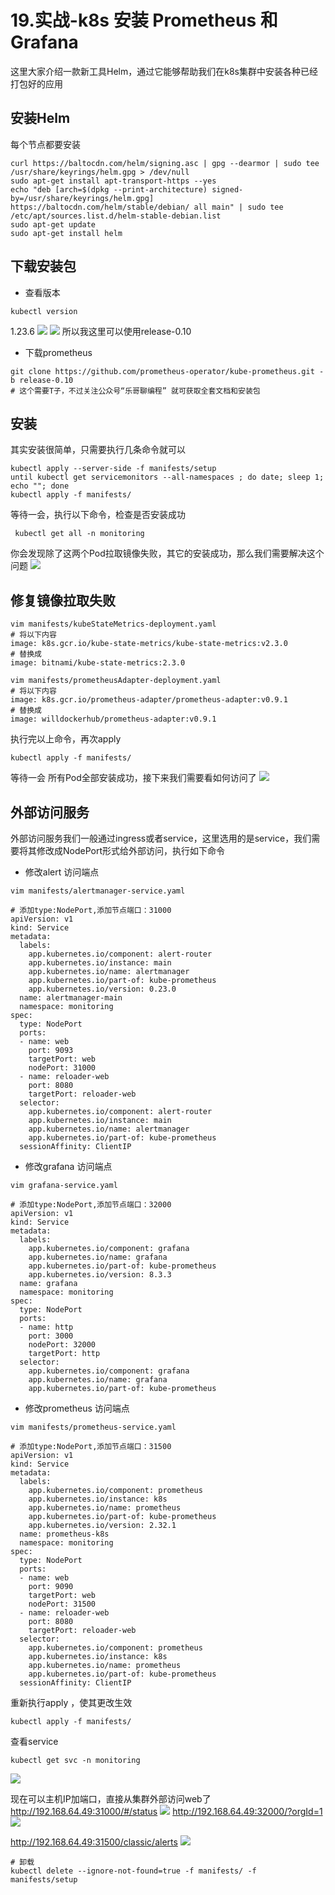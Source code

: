 # 19.实战-k8s 安装 Prometheus 和 Grafana
这里大家介绍一款新工具Helm，通过它能够帮助我们在k8s集群中安装各种已经打包好的应用
## 安装Helm
每个节点都要安装
```
curl https://baltocdn.com/helm/signing.asc | gpg --dearmor | sudo tee /usr/share/keyrings/helm.gpg > /dev/null
sudo apt-get install apt-transport-https --yes
echo "deb [arch=$(dpkg --print-architecture) signed-by=/usr/share/keyrings/helm.gpg] https://baltocdn.com/helm/stable/debian/ all main" | sudo tee /etc/apt/sources.list.d/helm-stable-debian.list
sudo apt-get update
sudo apt-get install helm
```

## 下载安装包
* 查看版本
```
kubectl version
```
1.23.6
![](media/17088176342201/17099874756857.jpg)
![](media/17088176342201/17099872390509.jpg)
所以我这里可以使用release-0.10
* 下载prometheus
```
git clone https://github.com/prometheus-operator/kube-prometheus.git -b release-0.10
# 这个需要T子，不过关注公众号“乐哥聊编程” 就可获取全套文档和安装包
```
## 安装
其实安装很简单，只需要执行几条命令就可以
```
kubectl apply --server-side -f manifests/setup
until kubectl get servicemonitors --all-namespaces ; do date; sleep 1; echo ""; done
kubectl apply -f manifests/
```
 等待一会，执行以下命令，检查是否安装成功
```
 kubectl get all -n monitoring
```
你会发现除了这两个Pod拉取镜像失败，其它的安装成功，那么我们需要解决这个问题
![](media/17088176342201/17099908029042.jpg)

## 修复镜像拉取失败
```
vim manifests/kubeStateMetrics-deployment.yaml
# 将以下内容
image: k8s.gcr.io/kube-state-metrics/kube-state-metrics:v2.3.0
# 替换成
image: bitnami/kube-state-metrics:2.3.0

vim manifests/prometheusAdapter-deployment.yaml
# 将以下内容
image: k8s.gcr.io/prometheus-adapter/prometheus-adapter:v0.9.1
# 替换成
image: willdockerhub/prometheus-adapter:v0.9.1
```
执行完以上命令，再次apply
```
kubectl apply -f manifests/
```
等待一会 所有Pod全部安装成功，接下来我们需要看如何访问了
![](media/17088176342201/17099910083665.jpg)

## 外部访问服务
外部访问服务我们一般通过ingress或者service，这里选用的是service，我们需要将其修改成NodePort形式给外部访问，执行如下命令
* 修改alert 访问端点

```
vim manifests/alertmanager-service.yaml

# 添加type:NodePort,添加节点端口：31000
apiVersion: v1
kind: Service
metadata:
  labels:
    app.kubernetes.io/component: alert-router
    app.kubernetes.io/instance: main
    app.kubernetes.io/name: alertmanager
    app.kubernetes.io/part-of: kube-prometheus
    app.kubernetes.io/version: 0.23.0
  name: alertmanager-main
  namespace: monitoring
spec:
  type: NodePort
  ports:
  - name: web
    port: 9093
    targetPort: web
    nodePort: 31000
  - name: reloader-web
    port: 8080
    targetPort: reloader-web
  selector:
    app.kubernetes.io/component: alert-router
    app.kubernetes.io/instance: main
    app.kubernetes.io/name: alertmanager
    app.kubernetes.io/part-of: kube-prometheus
  sessionAffinity: ClientIP

```
* 修改grafana 访问端点

```
vim grafana-service.yaml 

# 添加type:NodePort,添加节点端口：32000
apiVersion: v1
kind: Service
metadata:
  labels:
    app.kubernetes.io/component: grafana
    app.kubernetes.io/name: grafana
    app.kubernetes.io/part-of: kube-prometheus
    app.kubernetes.io/version: 8.3.3
  name: grafana
  namespace: monitoring
spec:
  type: NodePort
  ports:
  - name: http
    port: 3000
    nodePort: 32000
    targetPort: http
  selector:
    app.kubernetes.io/component: grafana
    app.kubernetes.io/name: grafana
    app.kubernetes.io/part-of: kube-prometheus
```

* 修改prometheus 访问端点

```
vim manifests/prometheus-service.yaml

# 添加type:NodePort,添加节点端口：31500
apiVersion: v1
kind: Service
metadata:
  labels:
    app.kubernetes.io/component: prometheus
    app.kubernetes.io/instance: k8s
    app.kubernetes.io/name: prometheus
    app.kubernetes.io/part-of: kube-prometheus
    app.kubernetes.io/version: 2.32.1
  name: prometheus-k8s
  namespace: monitoring
spec:
  type: NodePort
  ports:
  - name: web
    port: 9090
    targetPort: web
    nodePort: 31500
  - name: reloader-web
    port: 8080
    targetPort: reloader-web
  selector:
    app.kubernetes.io/component: prometheus
    app.kubernetes.io/instance: k8s
    app.kubernetes.io/name: prometheus
    app.kubernetes.io/part-of: kube-prometheus
  sessionAffinity: ClientIP
```

重新执行apply ，使其更改生效
```
kubectl apply -f manifests/
```
查看service
```
kubectl get svc -n monitoring
```
![](media/17088176342201/17099914686738.jpg)

现在可以主机IP加端口，直接从集群外部访问web了
http://192.168.64.49:31000/#/status
![](media/17088176342201/17099915119909.jpg)
http://192.168.64.49:32000/?orgId=1
![](media/17088176342201/17099915300018.jpg)

http://192.168.64.49:31500/classic/alerts
![](media/17088176342201/17099915445647.jpg)

```
# 卸载
kubectl delete --ignore-not-found=true -f manifests/ -f manifests/setup
```
